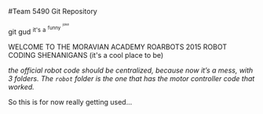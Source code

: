 #Team 5490 Git Repository

git gud
<sup>it's</sup> <sup>a</sup> <sup><sup>funny</sup></sup> <sup><sup><sup><sup>joke</sup></sup></sup></sup>


WELCOME TO THE MORAVIAN ACADEMY ROARBOTS 2015 ROBOT CODING SHENANIGANS
(it's a cool place to be)

*the official robot code should be centralized, because now it’s a mess, with 3 folders. The ```robot``` folder is the one that has the motor controller code that worked.*

So this is for now really getting used...
